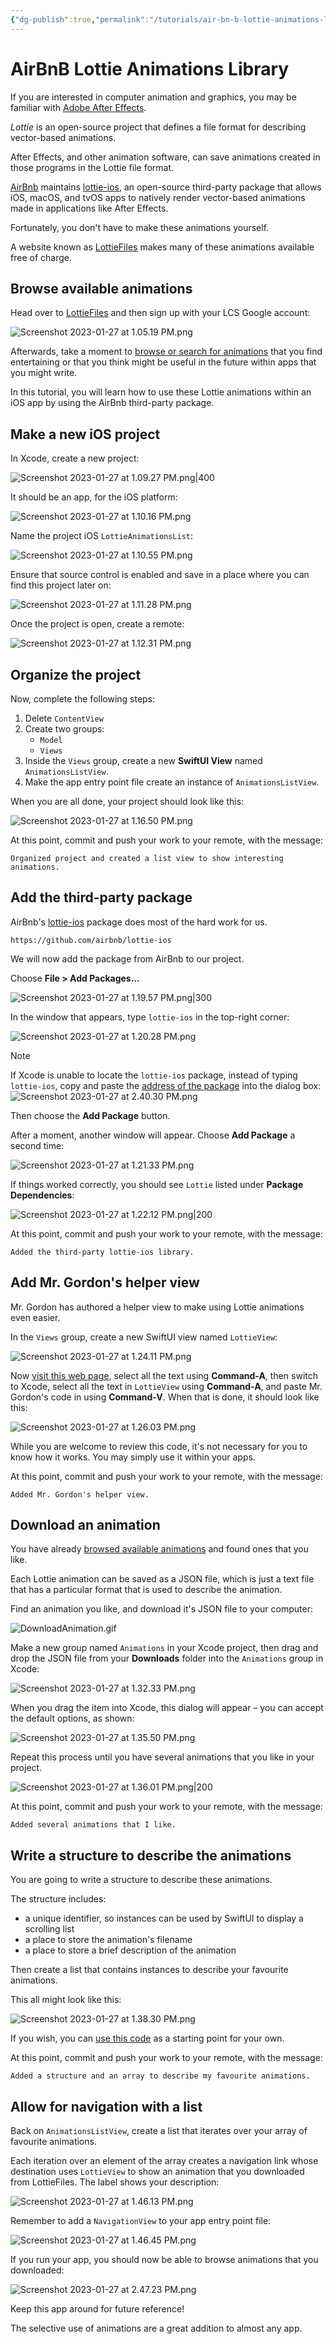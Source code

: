 ```yaml
---
{"dg-publish":true,"permalink":"/tutorials/air-bn-b-lottie-animations-library/","dgHomeLink":false}
---
```


# AirBnB Lottie Animations Library

If you are interested in computer animation and graphics, you may be familiar with [Adobe After Effects](https://www.adobe.com/ca/products/aftereffects.html).

*Lottie* is an open-source project that defines a file format for describing vector-based animations.

After Effects, and other animation software, can save animations created in those programs in the Lottie file format.

[AirBnb](https://www.airbnb.ca) maintains [lottie-ios](https://github.com/airbnb/lottie-ios), an open-source third-party package that allows iOS, macOS, and tvOS apps to natively render vector-based animations made in applications like After Effects.

Fortunately, you don't have to make these animations yourself.

A website known as [LottieFiles](https://lottiefiles.com) makes many of these animations available free of charge.

## Browse available animations

Head over to [LottieFiles](https://lottiefiles.com) and then sign up with your LCS Google account: 

![Screenshot 2023-01-27 at 1.05.19 PM.png](/img/user/Attachments/Screenshot%202023-01-27%20at%201.05.19%20PM.png)

Afterwards, take a moment to [browse or search for animations](https://lottiefiles.com/featured) that you find entertaining or that you think might be useful in the future within apps that you might write.

In this tutorial, you will learn how to use these Lottie animations within an iOS app by using the AirBnb third-party package.

## Make a new iOS project

In Xcode, create a new project:

![Screenshot 2023-01-27 at 1.09.27 PM.png|400](/img/user/Attachments/Screenshot%202023-01-27%20at%201.09.27%20PM.png)

It should be an app, for the iOS platform:

![Screenshot 2023-01-27 at 1.10.16 PM.png](/img/user/Attachments/Screenshot%202023-01-27%20at%201.10.16%20PM.png)

Name the project iOS `LottieAnimationsList`:

![Screenshot 2023-01-27 at 1.10.55 PM.png](/img/user/Attachments/Screenshot%202023-01-27%20at%201.10.55%20PM.png)

Ensure that source control is enabled and save in a place where you can find this project later on:

![Screenshot 2023-01-27 at 1.11.28 PM.png](/img/user/Attachments/Screenshot%202023-01-27%20at%201.11.28%20PM.png)

Once the project is open, create a remote:

![Screenshot 2023-01-27 at 1.12.31 PM.png](/img/user/Attachments/Screenshot%202023-01-27%20at%201.12.31%20PM.png)

## Organize the project

Now, complete the following steps:

1. Delete `ContentView`
2. Create two groups:
	- `Model`
	- `Views`
3. Inside the `Views` group, create a new **SwiftUI View** named `AnimationsListView`.
4. Make the app entry point file create an instance of `AnimationsListView`.

When you are all done, your project should look like this:

![Screenshot 2023-01-27 at 1.16.50 PM.png](/img/user/Attachments/Screenshot%202023-01-27%20at%201.16.50%20PM.png)

At this point, commit and push your work to your remote, with the message:

```
Organized project and created a list view to show interesting animations.
```

## Add the third-party package

AirBnb's [lottie-ios](https://github.com/airbnb/lottie-ios) package does most of the hard work for us.

	https://github.com/airbnb/lottie-ios

We will now add the package from AirBnb to our project.

Choose **File > Add Packages...**

![Screenshot 2023-01-27 at 1.19.57 PM.png|300](/img/user/Attachments/Screenshot%202023-01-27%20at%201.19.57%20PM.png)

In the window that appears, type `lottie-ios` in the top-right corner:

![Screenshot 2023-01-27 at 1.20.28 PM.png](/img/user/Attachments/Screenshot%202023-01-27%20at%201.20.28%20PM.png)

> [!NOTE]
> If Xcode is unable to locate the `lottie-ios` package, instead of typing `lottie-ios`, copy and paste the [address of the package](https://github.com/airbnb/lottie-ios) into the dialog box:
> ![Screenshot 2023-01-27 at 2.40.30 PM.png](/img/user/Attachments/Screenshot%202023-01-27%20at%202.40.30%20PM.png)

Then choose the **Add Package** button.

After a moment, another window will appear. Choose **Add Package** a second time:

![Screenshot 2023-01-27 at 1.21.33 PM.png](/img/user/Attachments/Screenshot%202023-01-27%20at%201.21.33%20PM.png)

If things worked correctly, you should see `Lottie` listed under **Package Dependencies**:

![Screenshot 2023-01-27 at 1.22.12 PM.png|200](/img/user/Attachments/Screenshot%202023-01-27%20at%201.22.12%20PM.png)

At this point, commit and push your work to your remote, with the message:

```
Added the third-party lottie-ios library.
```

## Add Mr. Gordon's helper view

Mr. Gordon has authored a helper view to make using Lottie animations even easier.

In the `Views`  group, create a new SwiftUI view named `LottieView`:

![Screenshot 2023-01-27 at 1.24.11 PM.png](/img/user/Attachments/Screenshot%202023-01-27%20at%201.24.11%20PM.png)

Now [visit this web page](https://gist.githubusercontent.com/lcs-rgordon/347c403814015b248a166b7008582735/raw/54cbbfa86e67580d8b1cc6f42737036fbb81c3e1/LottieView.swift), select all the text using **Command-A**, then switch to Xcode, select all the text in `LottieView` using **Command-A**, and paste Mr. Gordon's code in using **Command-V**. When that is done, it should look like this:

![Screenshot 2023-01-27 at 1.26.03 PM.png](/img/user/Attachments/Screenshot%202023-01-27%20at%201.26.03%20PM.png)

While you are welcome to review this code, it's not necessary for you to know how it works. You may simply use it within your apps.

At this point, commit and push your work to your remote, with the message:

```
Added Mr. Gordon's helper view.
```

## Download an animation

You have already [browsed available animations](https://lottiefiles.com/featured) and  found ones that you like.

Each Lottie animation can be saved as a JSON file, which is just a text file that has a particular format that is used to describe the animation.

Find an animation you like, and download it's JSON file to your computer:

![DownloadAnimation.gif](/img/user/Attachments/DownloadAnimation.gif)

Make a new group named `Animations` in your Xcode project, then drag and drop the JSON file from your **Downloads** folder into the `Animations` group in Xcode:

![Screenshot 2023-01-27 at 1.32.33 PM.png](/img/user/Attachments/Screenshot%202023-01-27%20at%201.32.33%20PM.png)

When you drag the item into Xcode, this dialog will appear – you can accept the default options, as shown:

![Screenshot 2023-01-27 at 1.35.50 PM.png](/img/user/Attachments/Screenshot%202023-01-27%20at%201.35.50%20PM.png)

Repeat this process until you have several animations that you like in your project.

![Screenshot 2023-01-27 at 1.36.01 PM.png|200](/img/user/Attachments/Screenshot%202023-01-27%20at%201.36.01%20PM.png)

At this point, commit and push your work to your remote, with the message:

```
Added several animations that I like.
```

## Write a structure to describe the animations

You are going to write a structure to describe these animations.

The structure includes:

- a unique identifier, so instances can be used by SwiftUI to display a scrolling list
- a place to store the animation's filename
- a place to store a brief description of the animation

Then create a list that contains instances to describe your favourite animations.

This all might look like this:

![Screenshot 2023-01-27 at 1.38.30 PM.png](/img/user/Attachments/Screenshot%202023-01-27%20at%201.38.30%20PM.png)

If you wish, you can [use this code](https://gist.githubusercontent.com/lcs-rgordon/710a9765c06fe49530bb563bda6f682e/raw/81e2b8140ffc0285c2be40cad36c5e44d1e6ac42/FavouriteAnimation.swift) as a starting point for your own.

At this point, commit and push your work to your remote, with the message:

```
Added a structure and an array to describe my favourite animations.
```

## Allow for navigation with a list

Back on `AnimationsListView`, create a list that iterates over your array of favourite animations.

Each iteration over an element of the array creates a navigation link whose destination uses `LottieView` to show an animation that you downloaded from LottieFiles. The label shows your description:

![Screenshot 2023-01-27 at 1.46.13 PM.png](/img/user/Attachments/Screenshot%202023-01-27%20at%201.46.13%20PM.png)

Remember to add a `NavigationView` to your app entry point file:

![Screenshot 2023-01-27 at 1.46.45 PM.png](/img/user/Attachments/Screenshot%202023-01-27%20at%201.46.45%20PM.png)

If you run your app, you should now be able to browse animations that you downloaded:

![Screenshot 2023-01-27 at 2.47.23 PM.png](/img/user/Attachments/Screenshot%202023-01-27%20at%202.47.23%20PM.png)

Keep this app around for future reference!

The selective use of animations are a great addition to almost any app.



